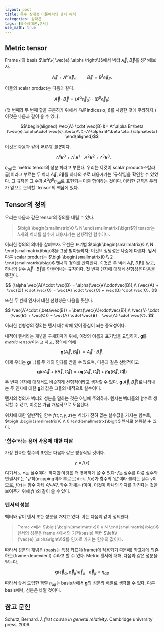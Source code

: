```yaml
---
layout: post
title: 특수 상대성 이론에서의 텐서 해석
categories: 상대론
tags: [특수상대론,텐서]
use_math: true
---
```


## Metric tensor
Frame $\mathcal{O}$의 basis $\left\\{ \vec{e}_\alpha \right\\}$에서 벡터 $\vec{A}$, $\vec{B}$를 생각해보자.

$$
\vec{A} = A^\alpha \vec{e}_\alpha,\qquad \vec{B} = B^\beta \vec{e}_\beta.
$$

이들의 scalar product는 다음과 같다.

$$
\vec{A} \cdot \vec{B} = (A^\alpha \vec{e}_\alpha)\cdot (B^\beta \vec{e}_\beta)
$$

(첫 번째와 두 번째 합을 구분하기 위해서 *다른* indices $\alpha$, $\beta$를 사용한 것에 주의하자.) 이것은 다음과 같이 쓸 수 있다.

$$\begin{aligned}
\vec{A} \cdot \vec{B} &= A^\alpha B^\beta (\vec{e}_\alpha\cdot \vec{e}_\beta)\\
&=A^\alpha B^\beta \eta_{\alpha\beta}
\end{aligned}$$

이것은 다음과 같이 *좌표계-불변*이다.

$$
-A^0B^0 + A^1 B^1 + A^2 B^2 + A^3 B^3 .
$$

$\eta_{\alpha\beta}$는 'metric tensor의 성분'이라고 부른다. 우리는 이것이 scalar product(스칼라 곱)이라고 부르는 두 벡터 $\vec{A}$, $\vec{B}$를 하나의 *수*로 대응시키는 '규칙'임을 확인할 수 있었다. 그 규칙은 그 수가 $A^\alpha B^\beta \eta_{\alpha\beta}$로 표현되는 이중 합이라는 것이다. 이러한 규칙은 우리가 앞으로 논의할 'tensor'의 핵심에 있다.

## Tensor의 정의
우리는 다음과 같은 tensor의 정의를 내릴 수 있다.
> $\bigl( \begin{smallmatrix}0 \\ N \end{smallmatrix}\bigr)$형 tensor는 $N$개의 벡터를 실수에 대응시키는 선형적인 함수이다.

이러한 정의의 의미를 살펴보자. 우선은 표기법 $\bigl( \begin{smallmatrix}0 \\ N \end{smallmatrix}\bigr)$을 그냥 받아들이자; 이것의 정당성은 나중에 다룬다. 앞서 다룬 scalar product는 $\bigl( \begin{smallmatrix}0 \\ 2 \end{smallmatrix}\bigr)$ 텐서의 정의를 만족한다. 이것은 두 벡터 $\vec{A}$, $\vec{B}$를 받고, 하나의 실수 $\vec{A}\cdot\vec{B}$를 만들어내는 규칙이다. 첫 번째 인자에 대해서 선형성은 다음을 뜻한다.

$$
(\alpha \vec{A})\cdot \vec{B} = \alpha(\vec{A}\cdot\vec{B}),\\
(\vec{A} + \vec{B}) \cdot \vec{C} = \vec{A} \cdot \vec{C} + \vec{B} \cdot \vec{C}.
$$

또한 두 번째 인자에 대한 선형성은 다음을 뜻한다.

$$
\vec{A}\cdot (\beta\vec{B}) = \beta(\vec{A}\cdot\vec{B}),\\
\vec{A} \cdot (\vec{B} + \vec{C}) = \vec{A} \cdot \vec{B} + \vec{A} \cdot \vec{C}.
$$

이러한 선형성의 정의는 텐서 대수학에 있어 중심이 되는 중요성이다.

내적이 텐서라는 개념을 구체화하기 위해, 이것의 이름과 표기법을 도입하자. $\mathbf{g}$를 *metric tensor*이라고 하고, 정의에 의해

$$
\mathbf{g} (\vec{A},\vec{B}) := \vec{A} \cdot \vec{B}.
$$

이제 우리는 $\mathbf{g}(\;,\;)$를 두 개의 인자를 받을 수 있으며, 다음과 같은 선형적이고

$$
\mathbf{g} (\alpha \vec{A} + \beta \vec{B}, \vec{C}) = \alpha \mathbf{g} (\vec{A}, \vec{C}) + \beta \mathbf{g}(\vec{B}, \vec{C})
$$

두 번째 인자에 대해서도 비슷하게 선형적이라고 생각할 수 있다. $\mathbf{g}(\vec{A}, \vec{B})$로 나타내는 두 인자에 대한 $\mathbf{g}$의 값은 그들의 내적으로 실수이다.

텐서의 정의가 벡터의 성분을 말하는 것은 아님에 주의하자. 텐서는 벡터들의 함수로 생각할 수 있고, 이것은 가끔 개념적으로 도움된다.

위치에 대한 일반적인 함수 $f(t,x,y,z)$는 벡터가 전혀 없는 실수값을 가지는 함수로, $\bigl( \begin{smallmatrix}0 \\ 0 \end{smallmatrix}\bigr)$ 텐서로 분류할 수 있다.

### '함수'라는 용어 사용에 대한 여담
가장 친숙한 함수의 표현은 다음과 같은 방정식일 것이다.

$$
y = f(x)
$$

여기서 $y$, $x$는 실수이다. 하지만 이것은 더 정확하게 쓸 수 있다: $f$는 실수를 다른 실수와 연결시키는 '규칙(mapping이라 부르는)dlek. $f(x)$가 함수의 '값'이라 불리는 실수 $y$이므로, $f(x)$는 함수 자체 *아니다*. 함수 자체는 $f$이며, 이것이 하나의 인자를 가진다는 것을 보여주기 위해 $f(\;)$와 같이 쓸 수 있다.

### 텐서의 성분
벡터와 같이 텐서 또한 성분을 가지고 있다. 이는 다음과 같이 정의한다.
> Frame $\mathcal{O}$에서 $\bigl( \begin{smallmatrix}0 \\ N \end{smallmatrix}\bigr)$ 텐서의 성분은 frame $\mathcal{O}$에서의 기저(basis) 벡터 $\left\\{\vec{e}_\alpha\right\\}$를 인자로 가지는 함수의 값이다.

따라서 성분의 개념은 (basis는 특정 좌표계(frame)에 적용되기 때문에) 좌표계에 의존하는(frame-dependent) 수라고 할 수 있다. Metric 텐서에 대해, 다음과 같은 성분을 얻는다.

$$
\mathbf{g}(\vec{e}_\alpha , \vec{e}_\beta)  \vec{e}_\alpha \cdot \vec{e}_\beta = \eta_{\alpha\beta}
$$

따라서 앞서 도입한 행렬 $\eta_{\alpha\beta}$는 basis상에서 $\mathbf{g}$의 성분의 배열로 생각할 수 있다. 다른 basis에서, 성분은 바뀔 것이다.



## 참고 문헌
Schutz, Bernard. *A first course in general relativity*. Cambridge university press, 2009.
